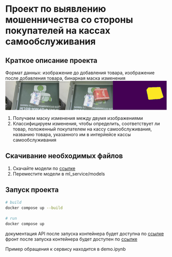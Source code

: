 # Проект по выявлению мошенничества со стороны покупателей на кассах самообслуживания

## Краткое описание проекта 

Формат данных: изображение до добавления товара, изображение после добавления товара, бинарная маска изменения ![data_sample](preview/data_sample.png)

1. Получаем маску изменения между двумя изображениями
2. Классифицируем изменения, чтобы определить, соответствует ли товар, положенный покупателем на кассу самообслуживания, названию товара, указанного им в интерйейсе кассы самообслуживания

## Скачивание необходимых файлов

1. Скачайте модели по [ссылке](https://drive.google.com/drive/folders/1H61bM1Q2QagrBMJiPrk0qrGBIBUZs3MZ?usp=sharing)
2. Переместите модели в ml_service/models

## Запуск проекта

```sh
# build
docker compose up --build

# run
docker compose up
```
документация API после запуска контейнера будет доступна по [ссылке](http://localhost:8000/docs)
фронт после запуска контейнера будет доступен по [ссылке](http://localhost:3001)

Пример обращения к сервису находится в demo.ipynb